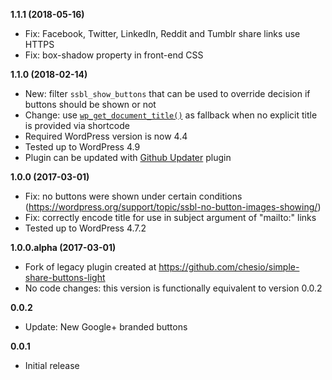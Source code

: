 __1.1.1 (2018-05-16)__
* Fix: Facebook, Twitter, LinkedIn, Reddit and Tumblr share links use HTTPS
* Fix: box-shadow property in front-end CSS

__1.1.0 (2018-02-14)__
* New: filter `ssbl_show_buttons` that can be used to override decision if buttons should be shown or not
* Change: use [`wp_get_document_title()`](https://developer.wordpress.org/reference/functions/wp_get_document_title/) as fallback when no explicit title is provided via shortcode
* Required WordPress version is now 4.4
* Tested up to WordPress 4.9
* Plugin can be updated with [Github Updater](https://github.com/afragen/github-updater) plugin

__1.0.0 (2017-03-01)__
* Fix: no buttons were shown under certain conditions (https://wordpress.org/support/topic/ssbl-no-button-images-showing/)
* Fix: correctly encode title for use in subject argument of "mailto:" links
* Tested up to WordPress 4.7.2

__1.0.0.alpha (2017-03-01)__
* Fork of legacy plugin created at https://github.com/chesio/simple-share-buttons-light
* No code changes: this version is functionally equivalent to version 0.0.2

__0.0.2__
* Update: New Google+ branded buttons

__0.0.1__
* Initial release
